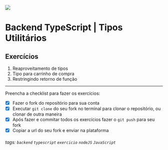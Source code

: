![](https://i.imgur.com/xG74tOh.png)

# Backend TypeScript | Tipos Utilitários

## Exercícios

1. Reaproveitamento de tipos
2. Tipo para carrinho de compra
3. Restringindo retorno de função

---

Preencha a checklist para fazer os exercícios:

-   [x] Fazer o fork do repositório para sua conta
-   [x] Executar `git clone` do seu fork no terminal para clonar o repositório, ou clonar de outra maneira
-   [x] Após fazer e commitar todos os exercícios fazer o `git push` para seu fork
-   [x] Copiar a url do seu fork e enviar na plataforma

###### tags: `backend` `typescript` `exercicio` `nodeJS` `JavaScript`
